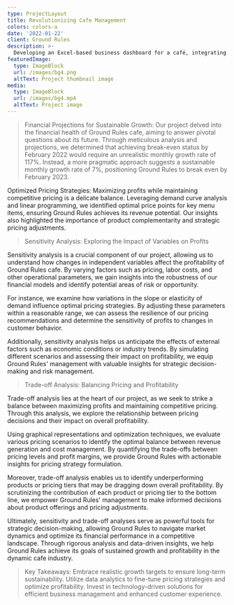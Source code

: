 ```yaml
---
type: ProjectLayout
title: Revolutionizing Cafe Management
colors: colors-a
date: '2022-01-22'
client: Ground Rules
description: >-
  Developing an Excel-based business dashboard for a café, integrating sensitivity and trade-off analyses. Utilizing data-driven insights to optimize operations, the dashboard facilitates strategic decision-making. Tracking key metrics, such as sales, inventory, and customer satisfaction, empowers the café to adapt and thrive in a dynamic market environment.
featuredImage:
  type: ImageBlock
  url: /images/bg4.png
  altText: Project thumbnail image
media:
  type: ImageBlock
  url: /images/bg4.mp4
  altText: Project image
---
```

> Financial Projections for Sustainable Growth:
Our project delved into the financial health of Ground Rules cafe, aiming to answer pivotal questions about its future. Through meticulous analysis and projections, we determined that achieving break-even status by February 2022 would require an unrealistic monthly growth rate of 117%. Instead, a more pragmatic approach suggests a sustainable monthly growth rate of 7%, positioning Ground Rules to break even by February 2023.

Optimized Pricing Strategies:
Maximizing profits while maintaining competitive pricing is a delicate balance. Leveraging demand curve analysis and linear programming, we identified optimal price points for key menu items, ensuring Ground Rules achieves its revenue potential. Our insights also highlighted the importance of product complementarity and strategic pricing adjustments.

> Sensitivity Analysis: Exploring the Impact of Variables on Profits

Sensitivity analysis is a crucial component of our project, allowing us to understand how changes in independent variables affect the profitability of Ground Rules cafe. By varying factors such as pricing, labor costs, and other operational parameters, we gain insights into the robustness of our financial models and identify potential areas of risk or opportunity.

For instance, we examine how variations in the slope or elasticity of demand influence optimal pricing strategies. By adjusting these parameters within a reasonable range, we can assess the resilience of our pricing recommendations and determine the sensitivity of profits to changes in customer behavior.

Additionally, sensitivity analysis helps us anticipate the effects of external factors such as economic conditions or industry trends. By simulating different scenarios and assessing their impact on profitability, we equip Ground Rules' management with valuable insights for strategic decision-making and risk management.

> Trade-off Analysis: Balancing Pricing and Profitability

Trade-off analysis lies at the heart of our project, as we seek to strike a balance between maximizing profits and maintaining competitive pricing. Through this analysis, we explore the relationship between pricing decisions and their impact on overall profitability.

Using graphical representations and optimization techniques, we evaluate various pricing scenarios to identify the optimal balance between revenue generation and cost management. By quantifying the trade-offs between pricing levels and profit margins, we provide Ground Rules with actionable insights for pricing strategy formulation.

Moreover, trade-off analysis enables us to identify underperforming products or pricing tiers that may be dragging down overall profitability. By scrutinizing the contribution of each product or pricing tier to the bottom line, we empower Ground Rules' management to make informed decisions about product offerings and pricing adjustments.

Ultimately, sensitivity and trade-off analyses serve as powerful tools for strategic decision-making, allowing Ground Rules to navigate market dynamics and optimize its financial performance in a competitive landscape. Through rigorous analysis and data-driven insights, we help Ground Rules achieve its goals of sustained growth and profitability in the dynamic cafe industry.

> Key Takeaways:
Embrace realistic growth targets to ensure long-term sustainability.
Utilize data analytics to fine-tune pricing strategies and optimize profitability.
Invest in technology-driven solutions for efficient business management and enhanced customer experience.
